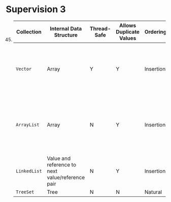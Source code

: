 # Supervision 3
45.
    | Collection | Internal Data Structure                          | Thread-Safe | Allows Duplicate Values | Ordering  | Other Details                                                          |
    |------------|--------------------------------------------------|-------------|-------------------------|-----------|------------------------------------------------------------------------|
    | `Vector`     | Array                                            | Y           | Y                       | Insertion | Internal array doubles in size when it needs to be expanded            |
    | `ArrayList`  | Array                                            | N           | Y                       | Insertion | Internal array increases by half its size when it needs to be expanded |
    | `LinkedList` | Value and reference to next value/reference pair | N           | Y                       | Insertion |                                                                        |
    | `TreeSet`    | Tree                                             | N           | N                       | Natural   |                                                                        |
